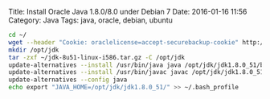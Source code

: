 Title: Install Oracle Java 1.8.0/8.0 under Debian 7
Date: 2016-01-16 11:56
Category: Java
Tags: java, oracle, debian, ubuntu

```bash
cd ~/
wget --header "Cookie: oraclelicense=accept-securebackup-cookie" http://download.oracle.com/otn-pub/java/jdk/8u51-b16/jdk-8u51-linux-i586.tar.gz
mkdir /opt/jdk
tar -zxf ~/jdk-8u51-linux-i586.tar.gz -C /opt/jdk
update-alternatives --install /usr/bin/java java /opt/jdk/jdk1.8.0_51/bin/java 100
update-alternatives --install /usr/bin/javac javac /opt/jdk/jdk1.8.0_51/bin/javac 100
update-alternatives --config java
echo export "JAVA_HOME=/opt/jdk/jdk1.8.0_51/" >> ~/.bash_profile
```